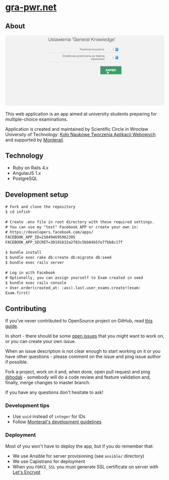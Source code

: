 # [gra-pwr.net](http://gra-pwr.net)

## About

![](doc/gra-pwr.gif?raw=true)

This web application is an app aimed at university students preparing for multiple-choice examinations.

Application is created and maintained by Scientific Circle in Wrocław University of Technology: [Koło Naukowe Tworzenia Aplikacji Webowych](http://monterail.com/pwr) and supported by [Monterail](http://monterail.com/).

## Technology

- Ruby on Rails 4.x
- AngularJS 1.x
- PostgreSQL

## Development setup

```
# Fork and clone the repository
$ cd infish

# Create .env file in root directory with those required settings.
# You can use my "test" Facebook APP or create your own in:
# https://developers.facebook.com/apps/
FACEBOOK_APP_ID=210494695962395
FACEBOOK_APP_SECRET=30191632a2f83c5bb84b5fe7fbb8c17f

$ bundle install
$ bundle exec rake db:create db:migrate db:seed
$ bundle exec rails server

# Log in with Facebook
# Optionally, you can assign yourself to Exam created in seed
$ bundle exec rails console
> User.order(created_at: :asc).last.user_exams.create!(exam: Exam.first)
```

## Contributing

If you've never contributed to OpenSource project on GitHub, read [this guide](https://guides.github.com/activities/contributing-to-open-source/).

In short - there should be some [open issues](https://github.com/hodak/infish/issues) that you might want to work on, or you can create your own issue.

When an issue description is not clear enough to start working on it or you have other questions - please comment on the issue and ping issue author if possible.

Fork a project, work on it and, when done, open pull request and ping [@hodak](https://github.com/hodak/) - somebody will do a code review and feature validation and, finally, merge changes to master branch.

If you have any questions don't hesitate to ask!

### Development tips

- Use `uuid` instead of `integer` for IDs
- Follow [Monterail's development guidelines](https://github.com/monterail/guidelines)

### Deployment

Most of you won't have to deploy the app, but if you do remember that:

- We use Ansible for server provisioning (see `ansible/` directory)
- We use Capistrano for deployment
- When you `FORCE_SSL` you must generate SSL certificate on server with [Let's Encrypt](https://letsencrypt.org/howitworks/)

